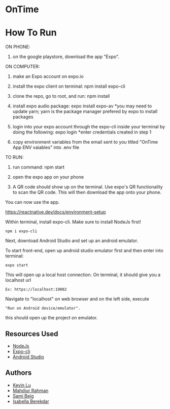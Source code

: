 # OnTime

# How To Run


ON PHONE:
1. on the google playstore, download the app "Expo".

ON COMPUTER:
1. make an Expo account on expo.io

2. install the expo client on terminal:
    npm install expo-cli

3. clone the repo, go to root, and run:
    npm install

4. install expo audio package:
    expo install expo-av
*you may need to update yarn; yarn is the package manager prefered by expo to install packages

5. login into your expo account through the expo-cli inside your terminal by doing the following:
    expo login
*enter credentials created in step 1

6. copy environment variables from the email sent to you titled "OnTime App ENV vaiables" into .env file

TO RUN:
1. run command:
    npm start

2. open the expo app on your phone

3. A QR code should show up on the terminal. Use expo's QR functionality to scan the QR code. This will then download the app onto your phone.

You can now use the app.



https://reactnative.dev/docs/environment-setup


Within terminal, install expo-cli. Make sure to install NodeJs first!

```
npm i expo-cli
```

Next, download Android Studio and set up an android emulator.

To start front-end, open up android studio emulator first and then enter into terminal: 

```
expo start
```

This will open up a local host connection. On terminal, it should give you a localhost url

```
Ex: https://localhost:19002
```

Navigate to "localhost" on web browser and on the left side, execute 


```
"Run on Android device/emulator". 
```
this should open up the project on emulator.

## Resources Used
* [NodeJs](https://nodejs.org/en/download/)
* [Expo-cli](https://www.npmjs.com/package/expo-cli)
* [Android Studio](https://developer.android.com/studio/index.html)

## Authors
* [Kevin Lu](https://github.com/KevinLu19)
* [Mahdiur Rahman](https://github.com/MahdiurRahman)
* [Sami Beig](https://github.com/SamiBeig)
* [Isabella Berekdar](https://github.com/isabellaberekdar) 

